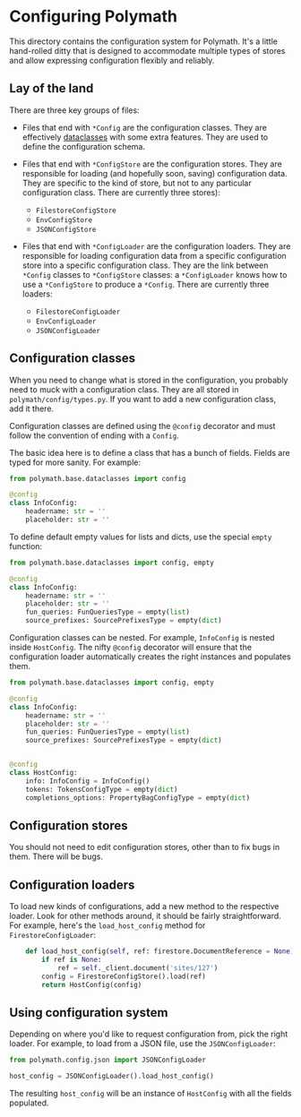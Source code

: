# Configuring Polymath

This directory contains the configuration system for Polymath. It's a little hand-rolled ditty that is designed to accommodate multiple types of stores and allow expressing configuration flexibly and reliably.

## Lay of the land

There are three key groups of files:

* Files that end with `*Config` are the configuration classes. They are effectively [dataclasses](https://docs.python.org/3/library/dataclasses.html) with some extra features. They are used to define the configuration schema.

* Files that end with `*ConfigStore` are the configuration stores. They are responsible for loading (and hopefully soon, saving) configuration data. They are specific to the kind of store, but not to any particular configuration class. There are currently three stores):
  * `FilestoreConfigStore`
  * `EnvConfigStore`
  * `JSONConfigStore`
* Files that end with `*ConfigLoader` are the configuration loaders. They are responsible for loading configuration data from a specific configuration store into a specific configuration class. They are the link between `*Config` classes to `*ConfigStore` classes: a `*ConfigLoader` knows how to use a `*ConfigStore` to produce a `*Config`. There are currently three loaders:
  * `FilestoreConfigLoader`
  * `EnvConfigLoader`
  * `JSONConfigLoader`

## Configuration classes

When you need to change what is stored in the configuration, you probably need to muck with a configuration class. They are all stored in `polymath/config/types.py`. If you want to add a new configuration class, add it there.

Configuration classes are defined using the `@config` decorator and must follow the convention of ending with a `Config`.

The basic idea here is to define a class that has a bunch of fields.
Fields are typed for more sanity. For example:

```python
from polymath.base.dataclasses import config

@config
class InfoConfig:
    headername: str = ''
    placeholder: str = ''
```

To define default empty values for lists and dicts, use the special `empty` function:

```python
from polymath.base.dataclasses import config, empty

@config
class InfoConfig:
    headername: str = ''
    placeholder: str = ''
    fun_queries: FunQueriesType = empty(list)
    source_prefixes: SourcePrefixesType = empty(dict)
```

Configuration classes can be nested. For example, `InfoConfig` is nested inside `HostConfig`. The nifty `@config` decorator will ensure that the configuration loader automatically creates the right instances and populates them.

```python
from polymath.base.dataclasses import config, empty

@config
class InfoConfig:
    headername: str = ''
    placeholder: str = ''
    fun_queries: FunQueriesType = empty(list)
    source_prefixes: SourcePrefixesType = empty(dict)


@config
class HostConfig:
    info: InfoConfig = InfoConfig()
    tokens: TokensConfigType = empty(dict)
    completions_options: PropertyBagConfigType = empty(dict)
```

## Configuration stores
You should not need to edit configuration stores, other than to fix bugs in them. There will be bugs.

## Configuration loaders
To load new kinds of configurations, add a new method to the respective loader. Look for other methods around, it should be fairly straightforward. For example, here's the `load_host_config` method for `FirestoreConfigLoader`:

```python
    def load_host_config(self, ref: firestore.DocumentReference = None) -> HostConfig:
        if ref is None:
            ref = self._client.document('sites/127')
        config = FirestoreConfigStore().load(ref)
        return HostConfig(config)

```

## Using configuration system

Depending on where you'd like to request configuration from, pick the right loader. For example, to load from a JSON file, use the `JSONConfigLoader`:

```python
from polymath.config.json import JSONConfigLoader

host_config = JSONConfigLoader().load_host_config()
```
The resulting `host_config` will be an instance of `HostConfig` with all the fields populated.